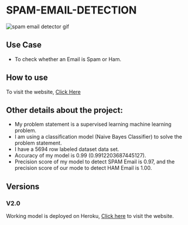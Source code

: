 # SPAM-EMAIL-DETECTION

![spam email detector gif](https://user-images.githubusercontent.com/73105729/173595594-da5de7fd-b5f8-441e-9ca2-9568bad59ff8.gif)

## Use Case
- To check whether an Email is Spam or Ham.

## How to use
To visit the website, [Click Here](https://spam-email-detector-app.herokuapp.com/)

## Other details about the project:
- My problem statement is a supervised learning machine learning problem.
- I am using a classification model (Naive Bayes Classifier) to solve the problem statement.
- I have a 5694 row labeled dataset data set.
- Accuracy of my model is 0.99 (0.9912203687445127).
- Precision score of my model to detect SPAM Email is 0.97, and the precision score of our mode to detect HAM Email is 1.00.

## Versions
### V2.0

Working model is deployed on Heroku, [Click here](https://spam-email-detector-app.herokuapp.com/) to visit the website.
